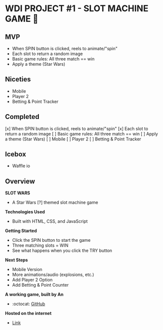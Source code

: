 # WDI PROJECT #1 - SLOT MACHINE GAME :slot_machine:

## MVP 
- When SPIN button is clicked, reels to animate/"spin"
- Each slot to return a random image
- Basic game rules: All three match == win 
- Apply a theme (Star Wars)

## Niceties
- Mobile
- Player 2
- Betting & Point Tracker

## Completed
[x] When SPIN button is clicked, reels to animate/"spin"
[x] Each slot to return a random image
[ ] Basic game rules: All three match == win 
[ ] Apply a theme (Star Wars)
[ ] Mobile
[ ] Player 2
[ ] Betting & Point Tracker

## Icebox
- Waffle io 

## Overview

**SLOT WARS**
- A Star Wars [?] themed slot machine game

**Technologies Used**
- Built with HTML, CSS, and JavaScript

**Getting Started** 
- Click the SPIN button to start the game
- Three matching slots = WIN
- See what happens when you click the TRY button

**Next Steps**
- Mobile Version
- More animations/audio (explosions, etc.)
- Add Player 2 Option
- Add Betting & Point Counter

**A working game, built by An**
- :octocat: [GitHub](http://github.com/SecretAgentAn)

**Hosted on the internet**
- [Link](http://)





